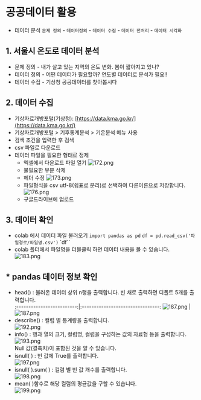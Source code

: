 # 공공데이터 활용

* 데이터 분석 
  `문제 정의` - `데이터정의` - `데이터 수집` - `데이터 전처리` - `데이터 시각화` 

## 1. 서울시 온도로 데이터 분석 
* 문제 정의 - 내가 살고 있는 지역의 온도 변화. 봄이 짧아지고 있나?
* 데이터 정의 - 어떤 데이터가 필요할까? 연도별 데이터로 분석가 필요!!
* 데이터 수집 - 기상청 공공데이터를 찾아봅시다

## 2. 데이터 수집 
* 기상자료개방포털(기상청): [https://data.kma.go.kr/](https://data.kma.go.kr/)
* 기상자료개방포털 > 기후통계분석 > 기온분석 메뉴 사용
* 검색 조건을 입력한 후 검색
* csv 파일로 다운로드
* 데이터 파일을 필요한 형태로 정제
  * 엑셀에서 다운로드 파일 열기
![172.png](.\gdata\images\172.png)
  * 불필요한 부분 삭제
  * 헤더 수정
![173.png](.\gdata\images\173.png)
  * 파일형식을 csv utf-8(쉼표로 분리)로 선택하여 다른이른으로 저장합니다.
![176.png](.\gdata\images\176.png)
  * 구글드라이브에 업로드 
## 3. 데이터 확인 
* colab 에서 데이터 파일 불러오기
  `import pandas as pd`
  `df = pd.read_csv('파일경로/파일명.csv')`
  `df``
* colab 폴더에서 파일명을 더블클릭 하면 데이터 내용을 볼 수 있습니다. 
![183.png](.\gdata\images\183.png)
## * pandas 데이터 정보 확인  
* head() : 불러온 데이터 상위 n행을 출력합니다. 빈 채로 출력하면 디폴트 5개를 출력합니다.   
:-------------------------:|:--------------------------------:
![187.png](.\gdata\images\187.png) |![187.png](.\gdata\images\187.png)
* describe() : 컬럼 별 통계량을 출력합니다.  
![192.png](.\gdata\images\192.png)  
* info() : 행과 열의 크기, 컬럼명, 컬럼을 구성하는 값의 자료형 등을 출력합니다.  
![193.png](.\gdata\images\193.png)  
  Null 값(결측치)이 포함된 것을 알 수 있습니다.  
* isnull( ) : 빈 값에 True를 출력합니다.  
![197.png](.\gdata\images\197.png)  
*  isnull( ).sum( ) : 컬럼 별 빈 값 개수를 출력합니다.   
![198.png](.\gdata\images\198.png) 
* mean( )함수로 해당 컬럼의 평균값을 구할 수 있습니다.  
![199.png](.\gdata\images\199.png) 


